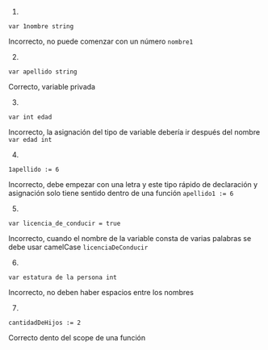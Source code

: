 1. 
```
var 1nombre string
```
Incorrecto, no puede comenzar con un número ```nombre1```

2. 
```
var apellido string
````
Correcto, variable privada

3. 
```
var int edad 
````
Incorrecto, la asignación del tipo de variable debería ir después del nombre ```var edad int```

4. 
```
1apellido := 6
```
Incorrecto, debe empezar con una letra y este tipo rápido de declaración y asignación solo tiene sentido dentro de una función ```apellido1 := 6```

5. 
```
var licencia_de_conducir = true
```
Incorrecto, cuando el nombre de la variable consta de varias palabras se debe usar camelCase ```licenciaDeConducir```

6. 

```
var estatura de la persona int
````
Incorrecto, no deben haber espacios entre los nombres

7.

```
cantidadDeHijos := 2
````
Correcto dento del scope de una función
